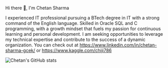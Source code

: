 Hi there 👋, I'm Chetan Sharma

I experienced IT professional pursuing a BTech degree in IT with a strong command of the English language. Skilled in Oracle SQL and C programming, with a growth mindset that fuels my passion for continuous learning and personal development. I am seeking opportunities to leverage my technical expertise and contribute to the success of a dynamic organization. You can check out at https://www.linkedin.com/in/chetan-sharma-gcek/ or https://www.kaggle.com/chiji786

![Chetan's GitHub stats](https://github-readme-stats.vercel.app/api?username=chetan343-y&theme=dark&show_icons=true)
